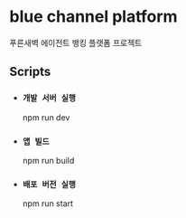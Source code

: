 # blue channel platform

푸른새벽 에이전트 뱅킹 플랫폼 프로젝트

## Scripts

* ### `개발 서버 실행`
  npm run dev
* ### `앱 빌드`
  npm run build
* ### `배포 버전 실행`
  npm run start 
